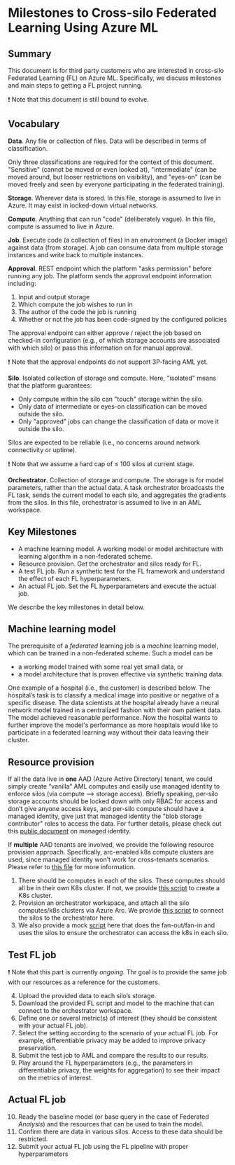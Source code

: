 # Milestones to Cross-silo Federated Learning Using Azure ML 

## Summary
This document is for third party customers who are interested in cross-silo Federated Learning (FL) on Azure ML. Specifically, we discuss milestones and main steps to getting a FL project running. 

:exclamation: Note that this document is still bound to evolve. 

## Vocabulary

__Data__. Any file or collection of files. Data will be described in terms of classification. 

Only three classifications are required for the context of this document. "Sensitive" (cannot be moved or even looked at), "intermediate" (can be moved around, but looser restrictions on visibility), and "eyes-on" (can be moved freely and seen by everyone participating in the federated training). 

__Storage__. Wherever data is stored. In this file, storage is assumed to live in Azure. It may exist in locked-down virtual networks. 

__Compute__. Anything that can run "code" (deliberately vague). In this file, compute is assumed to live in Azure. 

__Job__. Execute code (a collection of files) in an environment (a Docker image) against data (from storage). A job can consume data from multiple storage instances and write back to multiple instances. 

__Approval__. REST endpoint which the platform "asks permission" before running any job. The platform sends the approval endpoint information including: 

1. Input and output storage 
2. Which compute the job wishes to run in 
3. The author of the code the job is running 
4. Whether or not the job has been code-signed by the configured policies 

The approval endpoint can either approve / reject the job based on checked-in configuration (e.g., of which storage accounts are associated with which silo) or pass this information on for manual approval. 

:exclamation: Note that the approval endpoints do not support 3P-facing AML yet. 

__Silo__. Isolated collection of storage and compute. Here, "isolated" means that the platform guarantees: 

- Only compute within the silo can "touch" storage within the silo. 
- Only data of intermediate or eyes-on classification can be moved outside the silo. 
- Only "approved" jobs can change the classification of data or move it outside the silo. 

Silos are expected to be reliable (i.e., no concerns around network connectivity or uptime). 

:exclamation:  Note that we assume a hard cap of ≤ 100 silos at current stage. 

__Orchestrator__. Collection of storage and compute. The storage is for model parameters, rather than the actual data. A task orchestrator broadcasts the FL task, sends the current model to each silo, and aggregates the gradients from the silos. In this file, orchestrator is assumed to live in an AML workspace. 


## Key Milestones

- A machine learning model. A working model or model architecture with learning algorithm in a non-federated scheme. 
- Resource provision. Get the orchestrator and silos ready for FL. 
- A test FL job. Run a synthetic test for the FL framework and understand the effect of each FL hyperparameters. 
- An actual FL job. Set the FL hyperparameters and execute the actual job. 

We describe the key milestones in detail below. 


## Machine learning model 

The prerequisite of a _federated_ learning job is a _machine_ learning model, which can be trained in a non-federated scheme. Such a model can be  
- a working model trained with some real yet small data, or  
- a model architecture that is proven effective via synthetic training data. 

One example of a hospital (i.e., the customer) is described below. The hospital’s task is to classify a medical image into positive or negative of a specific disease. The data scientists at the hospital already have a neural network model trained in a centralized fashion with their own patient data. The model achieved reasonable performance. Now the hospital wants to further improve the model's performance as more hospitals would like to participate in a federated learning way without their data leaving their cluster. 

## Resource provision 

If all the data live in __one__ AAD (Azure Active Directory) tenant, we could simply create “vanilla” AML computes and easily use managed identity to enforce silos (via compute --> storage access). Briefly speaking, per-silo storage accounts should be locked down with only RBAC for access and don’t give anyone access keys, and per-silo compute should have a managed identity, give just that managed identity the "blob storage contributor" roles to access the data. For further details, please check out this [public document](https://docs.microsoft.com/en-us/azure/machine-learning/how-to-use-managed-identities?tabs=python) on managed identity.

If __multiple__ AAD tenants are involved, we provide the following resource provision approach. Specifically, arc-enabled k8s compute clusters are used, since managed identity won’t work for cross-tenants scenarios. Please refer to [this file](https://github.com/Azure-Samples/azure-ml-federated-learning/tree/main/automated_provisioning) for more information. 

1. There should be computes in each of the silos. These computes should all be in their own K8s cluster. If not, we provide [this script](https://github.com/Azure-Samples/azure-ml-federated-learning/blob/main/automated_provisioning/ps/CreateK8sCluster.ps1) to create a K8s cluster. 
2. Provision an orchestrator workspace, and attach all the silo computes/k8s clusters via Azure Arc. We provide [this script](https://github.com/Azure-Samples/azure-ml-federated-learning/blob/main/automated_provisioning/ps/ConnectSiloToOrchestrator.ps1) to connect the silos to the orchestrator here.  
3. We also provide a mock [script](https://github.com/Azure-Samples/azure-ml-federated-learning/blob/main/automated_provisioning/sample_job/RunSampleJob.ps1) here that does the fan-out/fan-in and uses the silos to ensure the orchestrator can access the k8s in each silo. 


## Test FL job 

:exclamation: Note that this part is currently _ongoing_. Thr goal is to provide the same job with our resources as a reference for the customers.  

4. Upload the provided data to each silo’s storage. 
5. Download the provided FL script and model to the machine that can connect to the orchestrator workspace. 
6. Define one or several metric(s) of interest (they should be consistent with your actual FL job). 
7. Select the setting according to the scenario of your actual FL job. For example, differentiable privacy may be added to improve privacy preservation. 
8. Submit the test job to AML and compare the results to our results. 
9. Play around the FL hyperparameters (e.g., the parameters in differentiable privacy, the weights for aggregation) to see their impact on the metrics of interest.  

## Actual FL job 

10. Ready the baseline model (or base query in the case of Federated _Analysis_) and the resources that can be used to train the model. 
11. Confirm there are data in various silos. Access to these data should be restricted. 
12. Submit your actual FL job using the FL pipeline with proper hyperparameters